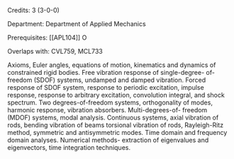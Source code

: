 Credits: 3 (3-0-0)

Department: Department of Applied Mechanics

Prerequisites: [[APL104]] O

Overlaps with: CVL759, MCL733

Axioms, Euler angles, equations of motion, kinematics and dynamics of constrained rigid bodies. Free vibration response of single-degree- of-freedom (SDOF) systems, undamped and damped vibration. Forced response of SDOF system, response to periodic excitation, impulse response, response to arbitrary excitation, convolution integral, and shock spectrum. Two degrees-of-freedom systems, orthogonality of modes, harmonic response, vibration absorbers. Multi-degrees-of- freedom (MDOF) systems, modal analysis. Continuous systems, axial vibration of rods, bending vibration of beams torsional vibration of rods, Rayleigh-Ritz method, symmetric and antisymmetric modes. Time domain and frequency domain analyses. Numerical methods- extraction of eigenvalues and eigenvectors, time integration techniques.